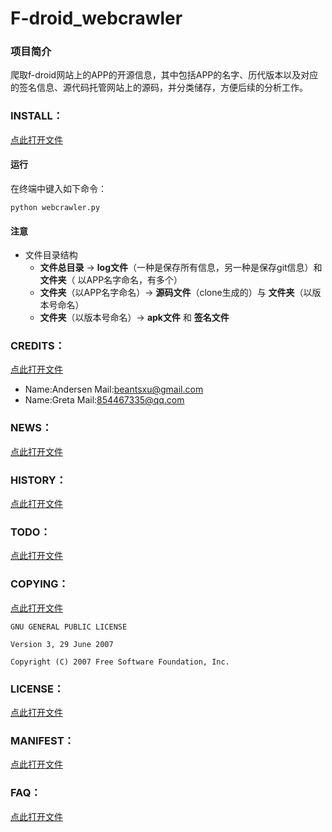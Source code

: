 # F-droid_webcrawler
### 项目简介
爬取f-droid网站上的APP的开源信息，其中包括APP的名字、历代版本以及对应的签名信息、源代码托管网站上的源码，并分类储存，方便后续的分析工作。






### INSTALL：
[点此打开文件](https://github.com/Beants/F-drdid_webcrawler/blob/master/INSTALL.md)
#### 运行
在终端中键入如下命令：

```
python webcrawler.py
```

#### 注意
* 文件目录结构
  * **文件总目录** -> **log文件**（一种是保存所有信息，另一种是保存git信息）和 **文件夹**（ 以APP名字命名，有多个）
  * **文件夹**（以APP名字命名）->   **源码文件**（clone生成的）与  **文件夹**（以版本号命名）
  * **文件夹**（以版本号命名）-> **apk文件** 和 **签名文件**

### CREDITS：
[点此打开文件](https://github.com/Beants/F-drdid_webcrawler/blob/master/CREDITS.md)


* Name:Andersen Mail:beantsxu@gmail.com
* Name:Greta    Mail:854467335@qq.com


### NEWS：
[点此打开文件](https://github.com/Beants/F-drdid_webcrawler/blob/master/NEWS.md)



### HISTORY：
[点此打开文件](https://github.com/Beants/F-drdid_webcrawler/blob/master/HISTORY.md)

### TODO：
[点此打开文件](https://github.com/Beants/F-drdid_webcrawler/blob/master/HISTORY.md)

### COPYING：
[点此打开文件](https://github.com/Beants/F-drdid_webcrawler/blob/master/COPYING.md)
```
GNU GENERAL PUBLIC LICENSE

Version 3, 29 June 2007

Copyright (C) 2007 Free Software Foundation, Inc.
```

### LICENSE：
[点此打开文件](https://github.com/Beants/F-drdid_webcrawler/blob/master/LICENSE.md)



### MANIFEST：
[点此打开文件](https://github.com/Beants/F-drdid_webcrawler/blob/master/MANIFEST)


### FAQ：
[点此打开文件](https://github.com/Beants/F-drdid_webcrawler/blob/master/FAQ.md)
